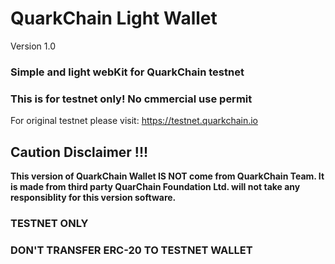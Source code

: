 # QuarkChain Light Wallet
 Version 1.0

### Simple and light webKit for QuarkChain testnet

### This is for testnet only! No cmmercial use permit
For original testnet please visit: https://testnet.quarkchain.io

## Caution Disclaimer !!!
<b>This version of QuarkChain Wallet IS NOT come from QuarkChain Team. It is made from third party QuarChain Foundation Ltd. will not take any responsiblity for this version software.</b>

### TESTNET ONLY

### DON'T TRANSFER ERC-20 TO TESTNET WALLET


